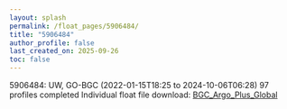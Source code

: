 ```yaml
---
layout: splash
permalink: /float_pages/5906484/
title: "5906484"
author_profile: false
last_created_on: 2025-09-26
toc: false
---
```

 
5906484: UW, GO-BGC (2022-01-15T18:25 to 2024-10-06T06:28)
97 profiles completed
Individual float file download: [BGC_Argo_Plus_Global](https://ftp.soest.hawaii.edu/bgc_argo_plus/Individual_Floats/outliers_removed/5906484_Sprof_processed.nc)
